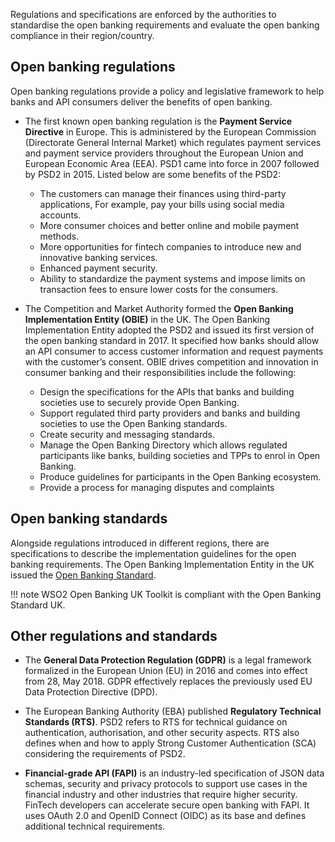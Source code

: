 Regulations and specifications are enforced by the authorities to standardise the open banking requirements and 
evaluate the open banking compliance in their region/country.

## Open banking regulations
Open banking regulations provide a policy and legislative framework to help banks and API consumers deliver the 
benefits of open banking. 

- The first known open banking regulation is the **Payment Service Directive** in Europe. This is administered by 
the European Commission (Directorate General Internal Market) which regulates payment services and payment service 
providers throughout the European Union and European Economic Area (EEA). PSD1 came into force in 2007 followed by PSD2 in 2015.
Listed below are some benefits of the PSD2:

    - The customers can manage their finances using third-party applications, For example, pay your bills using social media accounts. 
    - More consumer choices and better online and mobile payment methods.
    - More opportunities for fintech companies to introduce new and innovative banking services.
    - Enhanced payment security.
    - Ability to standardize the payment systems and impose limits on transaction fees to ensure lower costs for the consumers.

- The Competition and Market Authority formed the **Open Banking Implementation Entity (OBIE)** in the UK. The Open Banking 
Implementation Entity adopted the PSD2 and issued its first version of the open banking standard in 2017. It 
specified how banks should allow an API consumer to access customer information and request payments with the customer’s consent.
OBIE drives competition and innovation in consumer banking and their responsibilities include the following:

    - Design the specifications for the APIs that banks and building societies use to securely provide Open Banking.
    - Support regulated third party providers and banks and building societies to use the Open Banking standards.
    - Create security and messaging standards.
    - Manage the Open Banking Directory which allows regulated participants like banks, building societies and TPPs to enrol in Open Banking.
    - Produce guidelines for participants in the Open Banking ecosystem.
    - Provide a process for managing disputes and complaints

## Open banking standards
Alongside regulations introduced in different regions, there are specifications to describe the implementation 
guidelines for the open banking requirements. The Open Banking Implementation Entity in the UK issued the [Open Banking 
Standard](https://standards.openbanking.org.uk/).

!!! note
     WSO2 Open Banking UK Toolkit is compliant with the Open Banking Standard UK. 

## Other regulations and standards

- The **General Data Protection Regulation (GDPR)** is a legal framework formalized in the European Union (EU) in 2016 
and comes into effect from 28, May 2018. GDPR effectively replaces the previously used EU Data Protection Directive (DPD).

- The European Banking Authority (EBA) published **Regulatory Technical Standards (RTS)**. PSD2 refers to RTS for 
technical guidance on authentication, authorisation, and other security aspects. RTS also defines when and how to apply 
Strong Customer Authentication (SCA) considering the requirements of PSD2. 

- **Financial-grade API (FAPI)** is an industry-led specification of JSON data schemas, security and privacy protocols 
to support use cases in the financial industry and other industries that require higher security. FinTech developers can 
accelerate secure open banking with FAPI. It uses OAuth 2.0 and OpenID Connect (OIDC) as its base and defines additional 
technical requirements.